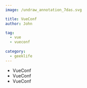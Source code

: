 ```yaml
---
image: /undraw_annotation_7das.svg

title: VueConf
author: John

tag:
  - vue 
  - vueconf
  
category:
  - geeklife
---
```

- VueConf
- VueConf
- VueConf
